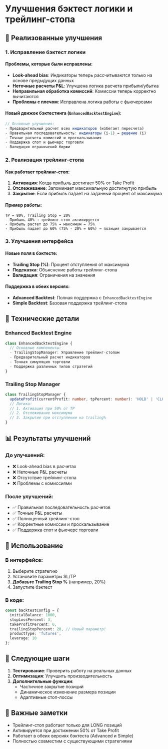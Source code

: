 # Улучшения бэктест логики и трейлинг-стопа

## 🚀 Реализованные улучшения

### 1. Исправление бэктест логики

#### Проблемы, которые были исправлены:
- **Look-ahead bias**: Индикаторы теперь рассчитываются только на основе предыдущих данных
- **Неточные расчеты P&L**: Улучшена логика расчета прибыли/убытка
- **Неправильная обработка комиссий**: Комиссии теперь корректно вычитаются
- **Проблемы с плечом**: Исправлена логика работы с фьючерсами

#### Новый движок бэктестинга (`EnhancedBacktestEngine`):
```typescript
// Основные улучшения:
- Предварительный расчет всех индикаторов (избегает пересчета)
- Правильная последовательность: индикаторы (i-1) → решение (i)
- Точные расчеты комиссий и проскальзывания
- Поддержка спот и фьючерс торговли
- Валидация ограничений биржи
```

### 2. Реализация трейлинг-стопа

#### Как работает трейлинг-стоп:
1. **Активация**: Когда прибыль достигает 50% от Take Profit
2. **Отслеживание**: Запоминает максимальную достигнутую прибыль
3. **Закрытие**: Если прибыль падает на заданный процент от максимума

#### Пример работы:
```
TP = 80%, Trailing Stop = 20%
- Прибыль 40% → трейлинг-стоп активируется
- Прибыль растет до 75% → максимум = 75%
- Прибыль падает до 60% (75% - 20% = 60%) → позиция закрывается
```

### 3. Улучшения интерфейса

#### Новые поля в бэктесте:
- **Trailing Stop (%)**: Процент отступления от максимума
- **Подсказка**: Объяснение работы трейлинг-стопа
- **Валидация**: Ограничения на значения

#### Поддержка в обеих версиях:
- **Advanced Backtest**: Полная поддержка с `EnhancedBacktestEngine`
- **Simple Backtest**: Базовая поддержка трейлинг-стопа

## 🔧 Технические детали

### Enhanced Backtest Engine
```typescript
class EnhancedBacktestEngine {
  // Основные компоненты:
  - TrailingStopManager: Управление трейлинг-стопом
  - Предварительный расчет индикаторов
  - Точная симуляция торговли
  - Поддержка различных типов стратегий
}
```

### Trailing Stop Manager
```typescript
class TrailingStopManager {
  updateProfit(currentProfit: number, tpPercent: number): 'HOLD' | 'CLOSE'
  // Логика:
  // 1. Активация при 50% от TP
  // 2. Отслеживание максимума
  // 3. Закрытие при отступлении на trailing%
}
```

## 📊 Результаты улучшений

### До улучшений:
- ❌ Look-ahead bias в расчетах
- ❌ Неточные P&L расчеты
- ❌ Отсутствие трейлинг-стопа
- ❌ Проблемы с комиссиями

### После улучшений:
- ✅ Правильная последовательность расчетов
- ✅ Точные P&L расчеты
- ✅ Полноценный трейлинг-стоп
- ✅ Корректные комиссии и проскальзывание
- ✅ Поддержка спот и фьючерс торговли

## 🎯 Использование

### В интерфейсе:
1. Выберите стратегию
2. Установите параметры SL/TP
3. **Добавьте Trailing Stop %** (например, 20%)
4. Запустите бэктест

### В коде:
```typescript
const backtestConfig = {
  initialBalance: 1000,
  stopLossPercent: 3,
  takeProfitPercent: 6,
  trailingStopPercent: 20, // Новый параметр!
  productType: 'futures',
  leverage: 10
};
```

## 🔮 Следующие шаги

1. **Тестирование**: Проверить работу на реальных данных
2. **Оптимизация**: Улучшить производительность
3. **Дополнительные функции**: 
   - Частичное закрытие позиций
   - Динамическое изменение размера позиции
   - Адаптивные стоп-лоссы

## 📝 Важные заметки

- Трейлинг-стоп работает только для LONG позиций
- Активируется при достижении 50% от Take Profit
- Работает в обеих версиях бэктеста (Advanced и Simple)
- Полностью совместим с существующими стратегиями
